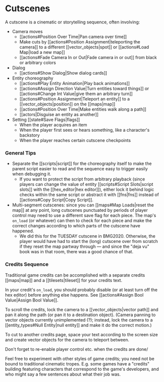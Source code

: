 # Cutscenes

A cutscene is a cinematic or storytelling sequence, often involving:

- Camera moves
	- [[actions#Position Over Time|Pan camera over time]]
	- Make cuts by [[actions#Position Assignment|teleporting the camera]] to a different [[vector_objects|spot]] or [[actions#Load Map|load a new map]]
	- [[actions#Fade Camera In or Out|Fade camera in or out]] from black or arbitrary colors
- Dialog
	- [[actions#Show Dialog|Show dialog cards]]
- Entity choreography
	- [[actions#Play Entity Animation|Play back animations]]
	- [[actions#Assign Direction Value|Turn entities toward things]] or [[actions#Change Int Value|give them an arbitrary turn]]
	- [[actions#Position Assignment|Teleport an entity]] to a [[vector_objects|position]] on the [[maps|map]]
	- [[actions#Position Over Time|Make entities walk along a path]]
	- [[actors|Disguise an entity as another]]
- Setting [[state#Save Flags|flags]]
	- When the player acquires an item
	- When the player first sees or hears something, like a character's backstory
	- When the player reaches certain cutscene checkpoints

### General Tips

- Separate the [[scripts|script]] for the choreography itself to make the parent script easier to read and the sequence easy to trigger easily when debugging it.
	- If you want to protect the script from arbitrary playback (since players can change the value of entity [[scripts#Script Slots|script slots]] with the [[hex_editor|hex editor]]), either lock it behind logic checks within the same script or abstract it with [[fns|fns]] instead of [[actions#Copy Script|Copy Script]].
- Multi-segment cutscenes: since you can [[maps#Map Loads|reset the map]] at any point, long cutscenes punctuated by periods of player control may need to use a different save flag for each piece. The map's `on_load` (or whatever) can then to check for each piece and make the correct changes according to which parts of the cutscene have happened.
	- We did this for the TUESDAY cutscene in BMG2020. Otherwise, the player would have had to start the (long) cutscene over from scratch if they reset the map partway through — and since the "deja vu" book was in that room, there was a good chance of that.

### Credits Sequence

Traditional game credits can be accomplished with a separate credits [[maps|map]] and a [[tilesets|tileset]] for your credits text.

In your credit's `on_load`, you should probably disable (or at least turn off the hex editor) before anything else happens. See [[actions#Assign Bool Value|Assign Bool Value]].

To scroll the credits, lock the camera to a [[vector_objects|vector path]] and pan it along the path (or pan it to a destination object). (Camera panning to vector objects currently unimplemented (?); instead, lock the camera to a [[entity_types#Null Entity|null entity]] and make it do the correct motion.)

To cut to another credits page, space your text according to the screen size and create vector objects for the camera to teleport between.

Don't forget to re-enable player control etc. when the credits are done/

Feel free to experiment with other styles of game credits; you need not be bound to traditional cinematic tropes. E.g. some games have a "credits" building featuring characters that correspond to the game's developers, and who might say a few sentences about what their job was.
